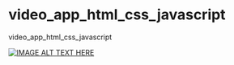 # video_app_html_css_javascript
video_app_html_css_javascript

<!--https://youtu.be/2GJTgOsZwMo//-->
[![IMAGE ALT TEXT HERE](https://img.youtube.com/vi/2GJTgOsZwMo/0.jpg)](https://www.youtube.com/watch?v=2GJTgOsZwMo)
